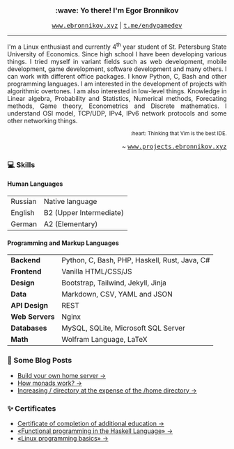 <h3 align="center">:wave: Yo there! I'm Egor Bronnikov</h3>
<p align="center">
  <kbd><a href="https://ebronnikov.xyz">www.ebronnikov.xyz</a></kbd> |
  <kbd><a href="https://t.me/endygamedev">t.me/endygamedev</a></kbd>
</p>

---

<p align="justify">I'm a Linux enthusiast and currently 4<sup>th</sup> year student of St. Petersburg State University of Economics. Since high school I have been developing various things. I tried myself in variant fields such as web development, mobile development, game development, software development and many others. I can work with different office packages. I know Python, C, Bash and other programming languages. I am interested in the development of projects with algorithmic overtones. I am also interested in low-level things. Knowledge in Linear algebra, Probability and Statistics, Numerical methods, Forecating methods, Game theory, Econometrics and Discrete mathematics. I understand OSI model, TCP/UDP, IPv4, IPv6 network protocols and some other networking things.</p>

<p align="right"><sub>:heart: Thinking that Vim is the best IDE.</sub></p>
<p align="right">~ <kbd><a href="https://projects.ebronnikov.xyz">www.projects.ebronnikov.xyz</a></kbd></p>

### :computer: Skills
#### Human Languages
<table>
    <tr>
        <td class="bold">Russian</td>
        <td>Native language</td>
    </tr>
    <tr>
        <td class="bold">English</td>
        <td>B2 (Upper Intermediate)</td>
    </tr>
    <tr>
        <td class="bold">German</td>
        <td>A2 (Elementary)</td>
    </tr>
</table>

#### Programming and Markup Languages
<table>
    <tr>
        <td><b>Backend</b></td>
        <td>Python, C, Bash, PHP, Haskell, Rust, Java, C#</td>
    </tr>
    <tr>
        <td><b>Frontend</b></td>
        <td>Vanilla HTML/CSS/JS</td>
    </tr>
    <tr>
        <td><b>Design</b></td>
        <td>Bootstrap, Tailwind, Jekyll, Jinja</td>
    </tr>
    <tr>
        <td><b>Data</b></td>
        <td>Markdown, CSV, YAML and JSON</td>
    </tr>
    <tr>
        <td><b>API Design</b></td>
        <td>REST</td>
    </tr>
    <tr>
        <td><b>Web Servers</b></td>
        <td>Nginx</td>
    </tr>
    <tr>
        <td><b>Databases</b></td>
        <td>MySQL, SQLite, Microsoft SQL Server</td>
    </tr>
    <tr>
        <td><b>Math</b></td>
        <td>Wolfram Language, LaTeX</td>
    </tr>
</table>

### :newspaper: Some Blog Posts
- [Build your own home server →](https://ebronnikov.xyz/posts/build-server/)
- [How monads work? →](https://ebronnikov.xyz/posts/monads/)
- [Increasing / directory at the expense of the /home directory →](https://ebronnikov.xyz/posts/disk-size/)

### :sparkles: Certificates
- [Certificate of completion of additional education →](https://ebronnikov.xyz/assets/certificate.pdf)
- [«Functional programming in the Haskell Language» →](https://stepik.org/cert/1062738)
- [«Linux programming basics» →](https://stepik.org/cert/1454725)
